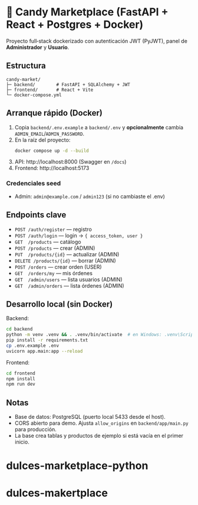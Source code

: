 # 🍬 Candy Marketplace (FastAPI + React + Postgres + Docker)

Proyecto full‑stack dockerizado con autenticación JWT (PyJWT), panel de **Administrador** y **Usuario**.

## Estructura
```
candy-market/
├─ backend/        # FastAPI + SQLAlchemy + JWT
├─ frontend/       # React + Vite
└─ docker-compose.yml
```

## Arranque rápido (Docker)
1. Copia `backend/.env.example` a `backend/.env` y **opcionalmente** cambia `ADMIN_EMAIL`/`ADMIN_PASSWORD`.
2. En la raíz del proyecto:
   ```bash
   docker compose up -d --build
   ```
3. API: http://localhost:8000  (Swagger en `/docs`)
4. Frontend: http://localhost:5173

### Credenciales seed
- Admin: `admin@example.com` / `admin123` (si no cambiaste el .env)

## Endpoints clave
- `POST /auth/register` — registro
- `POST /auth/login` — login → `{ access_token, user }`
- `GET  /products` — catálogo
- `POST /products` — crear (ADMIN)
- `PUT  /products/{id}` — actualizar (ADMIN)
- `DELETE /products/{id}` — borrar (ADMIN)
- `POST /orders` — crear orden (USER)
- `GET  /orders/my` — mis órdenes
- `GET  /admin/users` — lista usuarios (ADMIN)
- `GET  /admin/orders` — lista órdenes (ADMIN)

## Desarrollo local (sin Docker)
Backend:
```bash
cd backend
python -m venv .venv && . .venv/bin/activate  # en Windows: .venv\Scripts\activate
pip install -r requirements.txt
cp .env.example .env
uvicorn app.main:app --reload
```
Frontend:
```bash
cd frontend
npm install
npm run dev
```

## Notas
- Base de datos: PostgreSQL (puerto local 5433 desde el host).
- CORS abierto para demo. Ajusta `allow_origins` en `backend/app/main.py` para producción.
- La base crea tablas y productos de ejemplo si está vacía en el primer inicio.
# dulces-marketplace-python
# dulces-makertplace
